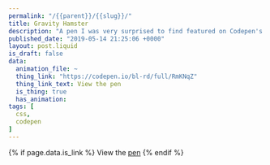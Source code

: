 ```yaml
---
permalink: "/{{parent}}/{{slug}}/"
title: Gravity Hamster
description: "A pen I was very surprised to find featured on Codepen's \"picked pens\" list one day."
published_date: "2019-05-14 21:25:06 +0000"
layout: post.liquid
is_draft: false
data:
  animation_file: ~
  thing_link: "https://codepen.io/bl-rd/full/RmKNqZ"
  thing_link_text: View the pen
  is_thing: true
  has_animation: 
tags: [
  css,
  codepen
]
---
```

{% if page.data.is_link %}
View the [pen]({{page.data.link_url}})
{% endif %}
